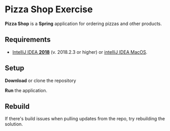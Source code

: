 # Pizza Shop Exercise

**Pizza Shop** is a **Spring** application for ordering pizzas and other products.

## Requirements

* [IntelliJ IDEA __2018__](https://www.jetbrains.com/idea/download/#section=windows) (v. 2018.2.3 or higher) or [intelliJ IDEA MacOS](https://www.jetbrains.com/idea/download/#section=mac).

## Setup

**Download** or clone the repository

**Run** the application.

## Rebuild

If there's build issues when pulling updates from the repo, try rebuilding the solution.

